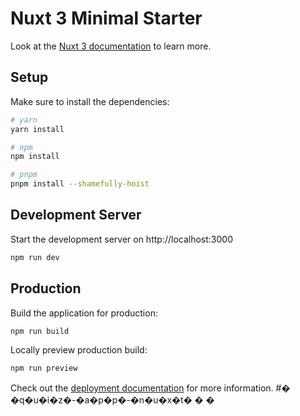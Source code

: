 # Nuxt 3 Minimal Starter

Look at the [Nuxt 3 documentation](https://nuxt.com/docs/getting-started/introduction) to learn more.


## Setup

Make sure to install the dependencies:

```bash
# yarn
yarn install

# npm
npm install

# pnpm
pnpm install --shamefully-hoist
```


## Development Server

Start the development server on http://localhost:3000

```bash
npm run dev
```


## Production


Build the application for production:


```bash
npm run build
```


Locally preview production build:


```bash
npm run preview
```

Check out the [deployment documentation](https://nuxt.com/docs/getting-started/deployment) for more information.
#� �q�u�i�z�-�a�p�p�-�n�u�x�t�
�
�
